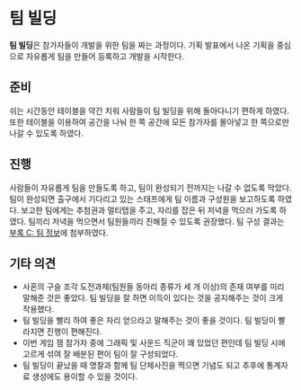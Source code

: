 # 팀 빌딩

**팀 빌딩**은 참가자들이 개발을 위한 팀을 짜는 과정이다.
기획 발표에서 나온 기획을 중심으로 자유롭게 팀을 만들어 등록하고 개발을 시작한다.

## 준비

쉬는 시간동안 테이블을 약간 치워 사람들이 팀 빌딩을 위해 돌아다니기 편하게 하였다.
또한 테이블을 이용하여 공간을 나눠 한 쪽 공간에 모든 참가자를 몰아넣고 한 쪽으로만 나갈 수 있도록 하였다.

## 진행

사람들이 자유롭게 팀을 만들도록 하고, 팀이 완성되기 전까지는 나갈 수 없도록 막았다.
팀이 완성되면 출구에서 기다리고 있는 스태프에게 팀 이름과 구성원을 보고하도록 하였다.
보고한 팀에게는 추첨권과 멀티탭을 주고, 자리를 잡은 뒤 저녁을 먹으러 가도록 하였다.
팀끼리 저녁을 먹으면서 팀원들끼리 친해질 수 있도록 권장했다.
팀 구성 결과는 [부록 C: 팀 정보](930.팀-정보.md)에 첨부하였다.

## 기타 의견

* 사혼의 구슬 조각 도전과제(팀원들 동아리 종류가 세 개 이상)의 존재 여부를 미리 말해준 것은 좋았다.
  팀 빌딩을 잘 하면 이득이 있다는 것을 공지해주는 것이 크게 작용했다.
* 팀 빌딩을 빨리 하여 좋은 자리 얻으라고 말해주는 것이 좋을 것이다.
팀 빌딩이 빨라지면 진행이 편해진다.
* 이번 게임 잼 참가자 중에 그래픽 및 사운드 직군이 꽤 있었던 편인데 팀 빌딩 시에 고르게 섞여 잘 배분된 편이 팀이 잘 구성되었다.
* 팀 빌딩이 끝났을 때 명찰과 함께 팀 단체사진을 찍으면 기념도 되고 추후에 통계자료 생성에도 용이할 수 있을 것이다.
